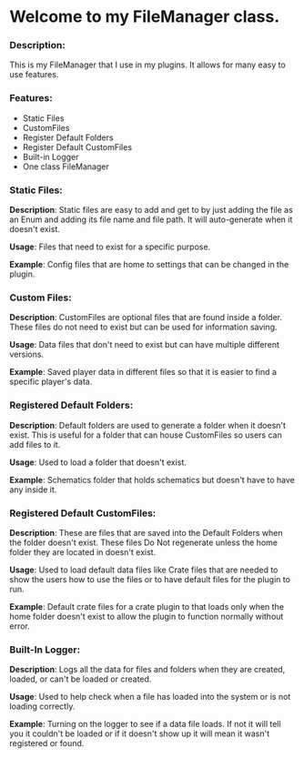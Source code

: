 # Welcome to my FileManager class.
### Description:
This is my FileManager that I use in my plugins. It allows for many easy to use features.
### Features:
- Static Files
- CustomFiles
- Register Default Folders
- Register Default CustomFiles
- Built-in Logger
- One class FileManager

### Static Files:
**Description**: Static files are easy to add and get to by just adding the file as an Enum and adding its file name and file path. It will auto-generate when it doesn't exist.	

**Usage**: Files that need to exist for a specific purpose.		

**Example**: Config files that are home to settings that can be changed in the plugin.

### Custom Files:
**Description**: CustomFiles are optional files that are found inside a folder. These files do not need to exist but can be used for information saving.	

**Usage**: Data files that don't need to exist but can have multiple different versions.	

**Example**: Saved player data in different files so that it is easier to find a specific player's data.	

### Registered Default Folders:
**Description**: Default folders are used to generate a folder when it doesn't exist. This is useful for a folder that can house CustomFiles so users can add files to it.	
	
**Usage**: Used to load a folder that doesn't exist.	

**Example**: Schematics folder that holds schematics but doesn't have to have any inside it.	

### Registered Default CustomFiles:
**Description**: These are files that are saved into the Default Folders when the folder doesn't exist. These files Do Not regenerate unless the home folder they are located in doesn't exist.	
	
**Usage**: Used to load default data files like Crate files that are needed to show the users how to use the files or to have default files for the plugin to run.	
	
**Example**: Default crate files for a crate plugin to that loads only when the home folder doesn't exist to allow the plugin to function normally without error.	

### Built-In Logger:
**Description**: Logs all the data for files and folders when they are created, loaded, or can't be loaded or created.	

**Usage**: Used to help check when a file has loaded into the system or is not loading correctly.	

**Example**: Turning on the logger to see if a data file loads. If not it will tell you it couldn't be loaded or if it doesn't show up it will mean it wasn't registered or found.	